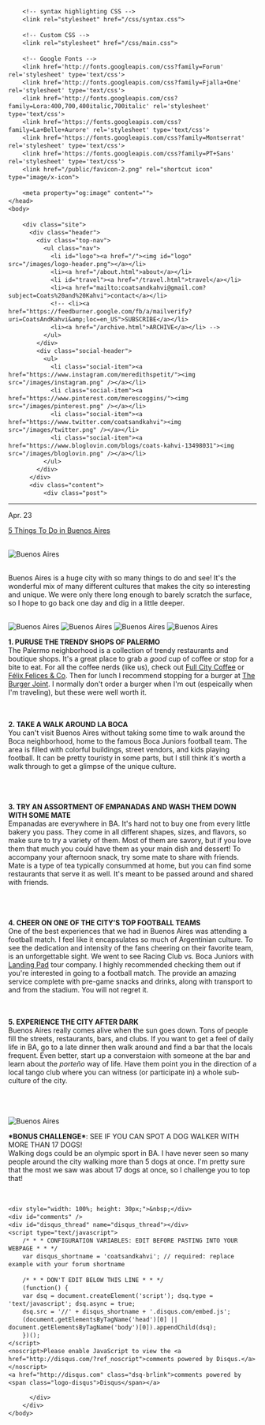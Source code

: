 <!DOCTYPE html>
<html>
    <head>
        <meta charset="utf-8">
        <meta http-equiv="X-UA-Compatible" content="IE=edge,chrome=1">
        <title>5 Things To Do in Buenos Aires</title>
        <meta name="viewport" content="width=device-width">

        <!-- syntax highlighting CSS -->
        <link rel="stylesheet" href="/css/syntax.css">

        <!-- Custom CSS -->
        <link rel="stylesheet" href="/css/main.css">

        <!-- Google Fonts -->
        <link href='http://fonts.googleapis.com/css?family=Forum' rel='stylesheet' type='text/css'>
        <link href='http://fonts.googleapis.com/css?family=Fjalla+One' rel='stylesheet' type='text/css'>
        <link href='http://fonts.googleapis.com/css?family=Lora:400,700,400italic,700italic' rel='stylesheet' type='text/css'>
        <link href='https://fonts.googleapis.com/css?family=La+Belle+Aurore' rel='stylesheet' type='text/css'>
        <link href='https://fonts.googleapis.com/css?family=Montserrat' rel='stylesheet' type='text/css'>
        <link href='https://fonts.googleapis.com/css?family=PT+Sans' rel='stylesheet' type='text/css'>
        <link href="/public/favicon-2.png" rel="shortcut icon" type="image/x-icon">

        <meta property="og:image" content="">
    </head>
    <body>

        <div class="site">
          <div class="header">
            <div class="top-nav">
              <ul class="nav">
                <li id="logo"><a href="/"><img id="logo" src="/images/logo-header.png"></a></li>
                <li><a href="/about.html">about</a></li>
                <li id="travel"><a href="/travel.html">travel</a></li>
                <li><a href="mailto:coatsandkahvi@gmail.com?subject=Coats%20and%20Kahvi">contact</a></li>
                <!-- <li><a href="https://feedburner.google.com/fb/a/mailverify?uri=CoatsAndKahvi&amp;loc=en_US">SUBSCRIBE</a></li>
                <li><a href="/archive.html">ARCHIVE</a></li> -->
              </ul>
            </div>
            <div class="social-header">
              <ul>
                <li class="social-item"><a href="https://www.instagram.com/meredithspetit/"><img src="/images/instagram.png" /></a></li>
                <li class="social-item"><a href="https://www.pinterest.com/merescoggins/"><img src="/images/pinterest.png" /></a></li>
                <li class="social-item"><a href="https://www.twitter.com/coatsandkahvi"><img src="/images/twitter.png" /></a></li>
                <li class="social-item"><a href="https://www.bloglovin.com/blogs/coats-kahvi-13498031"><img src="/images/bloglovin.png" /></a></li>
              </ul>
            </div>
          </div>
          <div class="content">
              <div class="post">
  <div class="date-container">
    <hr>
    <span class="date">Apr. 23</span>
  </div>
  <div class="post-content">
    <p class="title"><a href="">5 Things To Do in Buenos Aires</a></p>
  	<br>
<div class="image">
<img style="margin-bottom:0" alt="Buenos Aires" src="https://s3.amazonaws.com/coatsandkahvi/2016.04.23+5+Things+to+do+in+Buenos+Aires/Buenos+Aires-5.jpg" />
</div>

<br>
<p>
Buenos Aires is a huge city with so many things to do and see! It's the wonderful mix of many different cultures that makes the city so interesting and unique.  We were only there long enough to barely scratch the surface, so I hope to go back one day and dig in a little deeper.  

</p>
<br>
<div class="image">
<img style="margin-bottom:0" alt="Buenos Aires" src="https://s3.amazonaws.com/coatsandkahvi/2016.04.23+5+Things+to+do+in+Buenos+Aires/Buenos+Aires-1.jpg" />	
<img style="margin-bottom:0" alt="Buenos Aires" src="https://s3.amazonaws.com/coatsandkahvi/2016.04.23+5+Things+to+do+in+Buenos+Aires/Buenos+Aires-6.jpg" />
<img style="margin-bottom:0" alt="Buenos Aires" src="https://s3.amazonaws.com/coatsandkahvi/2016.04.23+5+Things+to+do+in+Buenos+Aires/Buenos+Aires-7.jpg" />
<img style="margin-bottom:0" alt="Buenos Aires" src="https://s3.amazonaws.com/coatsandkahvi/2016.04.23+5+Things+to+do+in+Buenos+Aires/Buenos+Aires-8.jpg" />
</div>

<p>
<strong>1. PURUSE THE TRENDY SHOPS OF PALERMO</strong>
<br>
The Palermo neighborhood is a collection of trendy restaurants and boutique shops. It's a great place to grab a <em>good</em> cup of coffee or stop for a bite to eat.  For all the coffee nerds (like us), check out <a href="https://www.facebook.com/fullcitycoffeehouse/">Full City Coffee</a> or <a href="https://www.facebook.com/FelixFelicisCoffee">Félix Felices & Co</a>. Then for lunch I recommend stopping for a burger at <a href="https://www.facebook.com/BurgerJointPalermo">The Burger Joint</a>.  I normally don't order a burger when I'm out (espeically when I'm traveling), but these were well worth it.  
<br>
<br>
<br>

<strong>2. TAKE A WALK AROUND LA BOCA</strong>
<br>
You can't visit Buenos Aires without taking some time to walk around the Boca neighborhood, home to the famous Boca Juniors football team.  The area is filled with colorful buildings, street vendors, and kids playing football.  It can be pretty touristy in some parts, but I still think it's worth a walk through to get a glimpse of the unique culture.   
<br>
<br>
<br>

<strong>3. TRY AN ASSORTMENT OF EMPANADAS AND WASH THEM DOWN WITH SOME MATE</strong>
<br>
Empanadas are everywhere in BA.  It's hard not to buy one from every little bakery you pass.  They come in all different shapes, sizes, and flavors, so make sure to try a variety of them.  Most of them are savory, but if you love them that much you could have them as your main dish and dessert!  To accompany your afternoon snack, try some mate to share with friends.  Mate is a type of tea typically consummed at home, but you can find some restaurants that serve it as well. It's meant to be passed around and shared with friends.    
<br>
<br>
<br>

<strong>4. CHEER ON ONE OF THE CITY’S TOP FOOTBALL TEAMS</strong>
<br>
One of the best experiences that we had in Buenos Aires was attending a football match.  I feel like it encapsulates so much of Argentinian culture.  To see the dedication and intensity of the fans cheering on their favorite team, is an unforgettable sight.  We went to see Racing Club vs. Boca Juniors with <a href="http://landingpadba.com/">Landing Pad</a> tour company.  I highly recommended checking them out if you're interested in going to a football match.  The provide an amazing service complete with pre-game snacks and drinks, along with transport to and from the stadium.  You will not regret it. 
<br>
<br>
<br>

<strong>5. EXPERIENCE THE CITY AFTER DARK</strong>
<br>
Buenos Aires really comes alive when the sun goes down.  Tons of people fill the streets, restaurants, bars, and clubs.  If you want to get a feel of daily life in BA, go to a late dinner then walk around and find a bar that the locals frequent.  Even better, start up a converstaion with someone at the bar and learn about the <em>porteño</em> way of life.  Have them point you in the direction of a local tango club where you can witness (or participate in) a whole sub-culture of the city.   
<br>
<br>
<br>
</p>

<div class="image">
	<img style="margin-bottom:0" alt="Buenos Aires" src="https://s3.amazonaws.com/coatsandkahvi/2016.04.23+5+Things+to+do+in+Buenos+Aires/Buenos+Aires-9.jpg" />
</div>

<p><strong>*BONUS CHALLENGE*</strong>: SEE IF YOU CAN SPOT A DOG WALKER WITH MORE THAN 17 DOGS! 
<br>
Walking dogs could be an olympic sport in BA.  I have never seen so many people around the city walking more than 5 dogs at once.  I'm pretty sure that the most we saw was about 17 dogs at once, so I challenge you to top that!  
</p>

<br>



  	<div style="width: 100%; height: 30px;">&nbsp;</div>
  	<div id="comments" />
  	<div id="disqus_thread" name="disqus_thread"></div>
  	<script type="text/javascript">
  		/* * * CONFIGURATION VARIABLES: EDIT BEFORE PASTING INTO YOUR WEBPAGE * * */
  		var disqus_shortname = 'coatsandkahvi'; // required: replace example with your forum shortname

  		/* * * DON'T EDIT BELOW THIS LINE * * */
  		(function() {
  		var dsq = document.createElement('script'); dsq.type = 'text/javascript'; dsq.async = true;
  		dsq.src = '//' + disqus_shortname + '.disqus.com/embed.js';
  		(document.getElementsByTagName('head')[0] || document.getElementsByTagName('body')[0]).appendChild(dsq);
  		})();
  	</script>
  	<noscript>Please enable JavaScript to view the <a href="http://disqus.com/?ref_noscript">comments powered by Disqus.</a></noscript>
  	<a href="http://disqus.com" class="dsq-brlink">comments powered by <span class="logo-disqus">Disqus</span></a>
  </div>
</div>

          </div>
        </div>
    </body>
</html>
